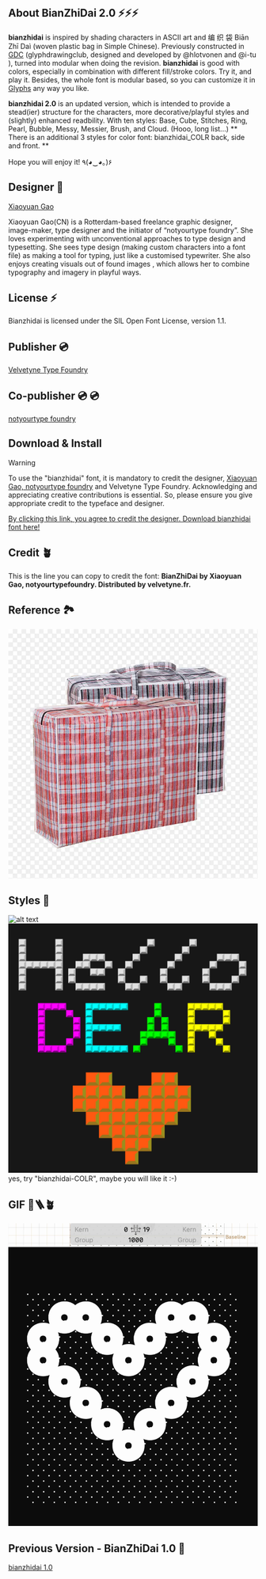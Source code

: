 ## About BianZhiDai 2.0 ⚡⚡⚡

**bianzhidai** is inspired by shading characters in ASCII art and 编 织 袋 Biān Zhī Daì (woven plastic bag in Simple Chinese). 
Previously constructed in [GDC](http://glyphdrawing.club) 
(glyphdrawingclub, designed and developed by @hlotvonen and @i-tu ), turned into modular when doing the revision. **bianzhidai** is good with colors, especially in combination with different fill/stroke colors. Try it, and play it. Besides, the whole font is modular based, so you can customize it in [Glyphs](https://glyphsapp.com/) any way you like.
 
**bianzhidai 2.0** is an updated version, which is intended to provide a stead(ier) structure for the characters, more decorative/playful styles and (slightly) enhanced readbility. With ten styles: Base, Cube, Stitches, Ring, Pearl, Bubble, Messy, Messier, Brush, and Cloud. 
(Hooo, long list...) ** There is an additional 3 styles for color font: bianzhidai_COLR back, side and front. **

Hope you will enjoy it! ٩(◕‿◕｡)۶

## Designer 👀

[Xiaoyuan Gao](https://notyourtype.nl)

Xiaoyuan Gao(CN) is a Rotterdam-based freelance graphic designer, image-maker, type designer and the initiator of “notyourtype foundry”. She loves experimenting with unconventional approaches to type design and typesetting. She sees type design (making custom characters into a font file) as making a tool for typing, just like a customised typewriter. She also enjoys creating visuals out of found images , which allows her to combine typography and imagery in playful ways. 

## License ⚡
Bianzhidai is licensed under the SIL Open Font License, version 1.1.

## Publisher 💿
[Velvetyne Type Foundry](https://velvetyne.fr/)

## Co-publisher 💿 💿
[notyourtype foundry](https://notyourtype.nl)

## Download & Install

> [!WARNING]  
> To use the "bianzhidai" font, it is mandatory to credit the designer, [Xiaoyuan Gao, notyourtype foundry](https://notyourtype.nl/) and Velvetyne Type Foundry. Acknowledging and appreciating creative contributions is essential. So, please ensure you give appropriate credit to the typeface and designer.

[By clicking this link, you agree to credit the designer. Download bianzhidai font here!](https://github.com/sdfggvfvj/bianzhidai-2.0/archive/refs/heads/main.zip)

## Credit 🪴

This is the line you can copy to credit the font:
**BianZhiDai by Xiaoyuan Gao, notyourtypefoundry. Distributed by velvetyne.fr.**

## Reference 🏞️
![alt text](eg.webp "Reference")

## Styles 🦥
![alt text](Preview.png "TEN STYLES")
![alt text](color.jpg "color font")
yes, try "bianzhidai-COLR", maybe you will like it :-)

## GIF 🔨🪜🪴
![alt text](construction.gif "how is this font contructed?")

## Previous Version - BianZhiDai 1.0 🧀
[bianzhidai 1.0](https://github.com/sdfggvfvj/bianzhidai)
